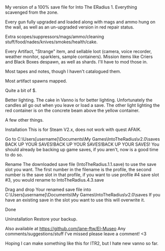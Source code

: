 My version of a 100% save file for Into The ERadius 1. Everything scavenged from the zone.


Every gun fully upgraded and loaded along with mags and ammo hung on the wall, as well as an un-upgraded version in red repair status.

Extra scopes/suppressors/mags/ammo/cleaning stuff/food/nades/knives/smokes/health/cake.

Every Artifact, "Strange" item, and sellable loot (camera, voice recorder, weather monitor, sparklers, sample containers).
Mission items like Criers and Black Boxes despawn, as well as shards. I'll have to mod those in.

Most tapes and notes, though I haven't catalogued them.

Most artifact spawns mapped.

Quite a bit of $.

Better lighting.
The cake in Vanno is for better lighting. Unfortunately the candles all go out when you leave or load a save.
The other light lighting the red container is on the concrete beam above the yellow container.

A few other things.

Installation
This is for Steam V2.x, does not work with quest AFAIK.
 
Go to
C:\Users\[username]\Documents\My Games\IntoTheRadius\v2.0\saves
BACK UP YOUR SAVES!BACK UP YOUR SAVES!BACK UP YOUR SAVES!
You should already be backing up game saves, if you aren't, now is a good time to do so.

Rename
The downloaded save file (IntoTheRadius.1.1.save) to use the save slot you want.
The first number in the filename is the profile, the second number is the
save slot in that profile, if you want to use profile #4 save slot #3,
you would rename to IntoTheRadius.4.3.save

Drag and drop
Your renamed save file into C:\Users\[username]\Documents\My Games\IntoTheRadius\v2.0\saves
If you have an existing save in the slot you want to use this will overwrite it.

Done

Uninstallation
Restore your backup.


Also available at https://github.com/lane-ftw/El-Museo
Any comments/suggestions/stuff I've missed please leave a comment!
<3

Hoping I can make something like this for ITR2, but I hate new vanno so far.
